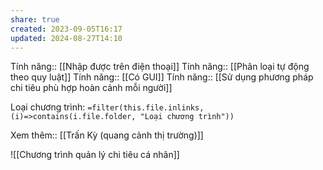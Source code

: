 ```yaml
---
share: true
created: 2023-09-05T16:17
updated: 2024-08-27T14:10
---
```

Tính năng:: [[Nhập được trên điện thoại]]
Tính năng:: [[Phân loại tự động theo quy luật]]
Tính năng:: [[Có GUI]]
Tính năng:: [[Sử dụng phương pháp chi tiêu phù hợp hoàn cảnh mỗi người]]

Loại chương trình: `=filter(this.file.inlinks, (i)=>contains(i.file.folder, "Loại chương trình"))`

Xem thêm:: [[Trấn Kỳ (quang cảnh thị trường)]]

![[Chương trình quản lý chi tiêu cá nhân]]